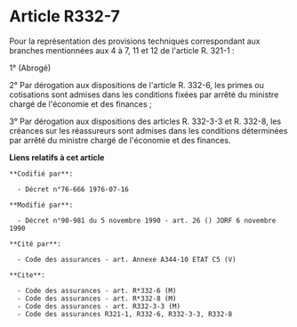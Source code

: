 # Article R332-7

Pour la représentation des provisions techniques correspondant aux branches mentionnées aux 4 à 7, 11 et 12 de l'article R.
321-1 :

1° (Abrogé)

2° Par dérogation aux dispositions de l'article R. 332-6, les primes ou cotisations sont admises dans les conditions fixées
par arrêté du ministre chargé de l'économie et des finances ;

3° Par dérogation aux dispositions des articles R. 332-3-3 et R. 332-8, les créances sur les réassureurs sont admises dans
les conditions déterminées par arrêté du ministre chargé de l'économie et des finances.

**Liens relatifs à cet article**

	**Codifié par**:

	  - Décret n°76-666 1976-07-16

	**Modifié par**:

	  - Décret n°90-981 du 5 novembre 1990 - art. 26 () JORF 6 novembre 1990

	**Cité par**:

	  - Code des assurances - art. Annexe A344-10 ETAT C5 (V)

	**Cite**:

	  - Code des assurances - art. R*332-6 (M)
	  - Code des assurances - art. R*332-8 (M)
	  - Code des assurances - art. R332-3-3 (M)
	  - Code des assurances R321-1, R332-6, R332-3-3, R332-8
